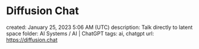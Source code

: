 # Diffusion Chat

created: January 25, 2023 5:06 AM (UTC)
description: Talk directly to latent space
folder: AI Systems / AI | ChatGPT
tags: ai, chatgpt
url: https://diffusion.chat
